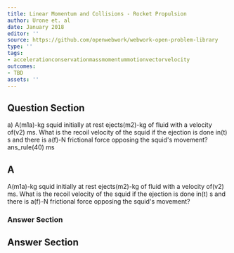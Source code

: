 ```yaml
---
title: Linear Momentum and Collisions - Rocket Propulsion
author: Urone et. al
date: January 2018
editor: ''
source: https://github.com/openwebwork/webwork-open-problem-library
type: ''
tags:
- accelerationconservationmassmomentummotionvectorvelocity
outcomes:
- TBD
assets: ''
---
```


## Question Section 

a) A(m1a)-kg squid initially at rest ejects(m2)-kg of fluid with a velocity of(v2) ms. What is the recoil velocity of the squid if the ejection is done in(t) s and there is a(f)-N frictional force opposing the squid's movement?
ans_rule(40) ms

## A
A(m1a)-kg squid initially at rest ejects(m2)-kg of fluid with a velocity of(v2) ms. What is the recoil velocity of the squid if the ejection is done in(t) s and there is a(f)-N frictional force opposing the squid's movement?
### Answer Section


## Answer Section


